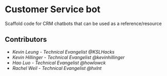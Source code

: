 # Customer Service bot
Scaffold code for CRM chatbots that can be used as a reference/resource

## Contributors
* <i>Kevin Leung - Technical Evangelist @KSLHacks</i>
* <i>Kevin Hillinger - Technical Evangelist @kevinhillinger</i>
* <i>Hao Luo - Technical Evangelist @howlowck</i>
* <i>Rachel Weil - Technical Evangelist @hxlnt</i>
